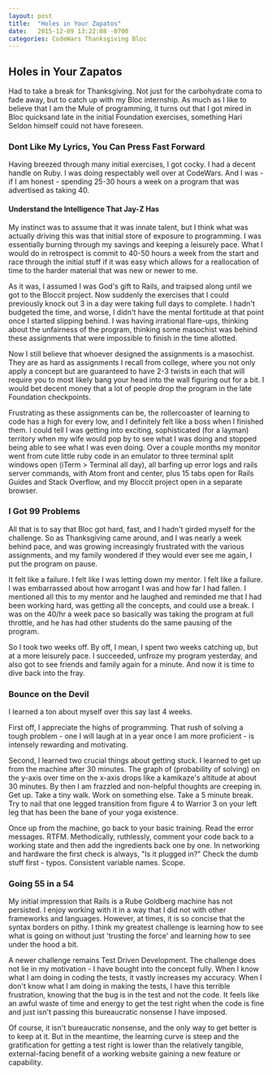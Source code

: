 ```yaml
---
layout: post
title:  "Holes in Your Zapatos"
date:   2015-12-09 13:22:08 -0700
categories: CodeWars Thanksgiving Bloc
---
```


## Holes in Your Zapatos
Had to take a break for Thanksgiving. Not just for the carbohydrate coma to fade away, but to catch up with my Bloc internship. As much as I like to believe that I am the Mule of programming, it turns out that I got mired in Bloc quicksand late in the initial Foundation exercises, something Hari Seldon himself could not have foreseen.

### Dont Like My Lyrics, You Can Press Fast Forward
Having breezed through many initial exercises, I got cocky. I had a decent handle on Ruby. I was doing respectably well over at CodeWars. And I was - if I am honest - spending 25-30 hours a week on a program that was advertised as taking 40. 

#### Understand the Intelligence That Jay-Z Has
My instinct was to assume that it was innate talent, but I think what was actually driving this was that initial store of exposure to programming. I was essentially burning through my savings and keeping a leisurely pace. What I would do in retrospect is commit to 40-50 hours a week from the start and race through the initial stuff if it was easy which allows for a reallocation of time to the harder material that was new or newer to me. 

As it was, I assumed I was God's gift to Rails, and traipsed along until we got to the Bloccit project. Now suddenly the exercises that I could previously knock out 3 in a day were taking full days to complete. I hadn't budgeted the time, and worse, I didn't have the mental fortitude at that point once I started slipping behind. I was having irrational flare-ups, thinking about the unfairness of the program, thinking some masochist was behind these assignments that were impossible to finish in the time allotted. 

Now I still believe that whoever designed the assignments is a masochist. They are as hard as assignments I recall from college, where you not only apply a concept but are guaranteed to have 2-3 twists in each that will require you to most likely bang your head into the wall figuring out for a bit. I would bet decent money that a lot of people drop the program in the late Foundation checkpoints. 

Frustrating as these assignments can be, the rollercoaster of learning to code has a high for every low, and I definitely felt like a boss when I finished them. I could tell I was getting into exciting, sophisticated (for a layman) territory when my wife would pop by to see what I was doing and stopped being able to see what I was even doing. Over a couple months my monitor went from cute little ruby code in an emulator to three terminal split windows open (iTerm > Terminal all day), all barfing up error logs and rails server commands, with Atom front and center, plus 15 tabs open for Rails Guides and Stack Overflow, and my Bloccit project open in a separate browser. 

### I Got 99 Problems
All that is to say that Bloc got hard, fast, and I hadn't girded myself for the challenge. So as Thanksgiving came around, and I was nearly a week behind pace, and was growing increasingly frustrated with the various assignments, and my family wondered if they would ever see me again, I put the program on pause.

It felt like a failure. I felt like I was letting down my mentor. I felt like a failure. I was embarrassed about how arrogant I was and how far I had fallen. I mentioned all this to my mentor and he laughed and reminded me that I had been working hard, was getting all the concepts, and could use a break. I was on the 40/hr a week pace so basically was taking the program at full throttle, and he has had other students do the same pausing of the program. 

So I took two weeks off. By off, I mean, I spent two weeks catching up, but at a more leisurely pace. I succeeded, unfroze my program yesterday, and also got to see friends and family again for a minute. And now it is time to dive back into the fray.

### Bounce on the Devil
I learned a ton about myself over this say last 4 weeks.

First off, I appreciate the highs of programming. That rush of solving a tough problem - one I will laugh at in a year once I am more proficient - is intensely rewarding and motivating. 

Second, I learned two crucial things about getting stuck. I learned to get up from the machine after 30 minutes. The graph of (probability of solving) on the y-axis over time on the x-axis drops like a kamikaze's altitude at about 30 minutes. By then I am frazzled and non-helpful thoughts are creeping in. Get up. Take a tiny walk. Work on something else. Take a 5 minute break. Try to nail that one legged transition from figure 4 to Warrior 3 on your left leg that has been the bane of your yoga existence. 

Once up from the machine, go back to your basic training. Read the error messages. RTFM. Methodically, ruthlessly, comment your code back to a working state and then add the ingredients back one by one. In networking and hardware the first check is always, "Is it plugged in?" Check the dumb stuff first - typos. Consistent variable names. Scope. 

### Going 55 in a 54
My initial impression that Rails is a Rube Goldberg machine has not persisted. I enjoy working with it in a way that I did not with other frameworks and languages. However, at times, it is so concise that the syntax borders on pithy. I think my greatest challenge is learning how to see what is going on without just 'trusting the force' and learning how to see under the hood a bit.

A newer challenge remains Test Driven Development. The challenge does not lie in my motivation - I have bought into the concept fully. When I know what I am doing in coding the tests, it vastly increases my accuracy. When I don't know what I am doing in making the tests, I have this terrible frustration, knowing that the bug is in the test and not the code. It feels like an awful waste of time and energy to get the test right when the code is fine and just isn't passing this bureaucratic nonsense I have imposed.

Of course, it isn't bureaucratic nonsense, and the only way to get better is to keep at it. But in the meantime, the learning curve is steep and the gratification for getting a test right is lower than the relatively tangible, external-facing benefit of a working website gaining a new feature or capability.

